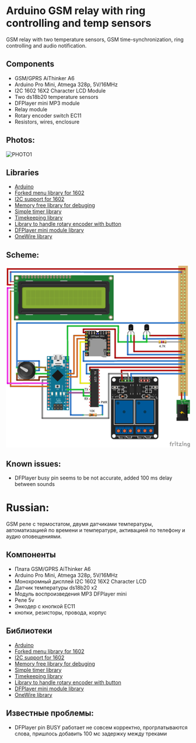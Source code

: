 # Arduino GSM relay with ring controlling and temp sensors

GSM relay with two temperature sensors, GSM time-synchronization, ring controlling and audio notification. 

## Components

* GSM/GPRS AiThinker A6 
* Arduino Pro Mini, Atmega 328p, 5V/16MHz
* I2C 1602 16X2 Character LCD Module
* Two ds18b20 temperature sensors
* DFPlayer mini MP3 module
* Relay module
* Rotary encoder switch EC11
* Resistors, wires, enclosure

## Photos:
![PHOTO1](https://github.com/microdimmer/GSMrelay/blob/master/readme/front.jpg)

## Libraries

* [Arduino](https://github.com/arduino/Arduino)
* [Forked menu library for 1602](https://github.com/microdimmer/LiquidMenu)
* [I2C support for 1602](https://github.com/johnrickman/LiquidCrystal_I2C)
* [Memory free library for debuging](https://github.com/maniacbug/MemoryFree)
* [Simple timer library](https://github.com/marcelloromani/Arduino-SimpleTimer)
* [Timekeeping library](https://github.com/PaulStoffregen/Time)
* [Library to handle rotary encoder with button](https://github.com/0xPIT/encoder)
* [DFPlayer mini module library](https://github.com/DFRobot/DFRobotDFPlayerMini)
* [OneWire library](https://github.com/PaulStoffregen/OneWire)

## Scheme:
![СХЕМА](https://github.com/microdimmer/GSMrelay/blob/master/readme/scheme.png)

## Known issues:

* DFPlayer busy pin seems to be not accurate, added 100 ms delay between sounds


# Russian:
GSM реле c термостатом, двумя датчиками температуры, автоматизацией по времени и температуре, активацией по телефону и аудио оповещениями.

## Компоненты

* Плата GSM/GPRS AiThinker A6 
* Arduino Pro Mini, Atmega 328p, 5V/16MHz
* Монохромный дисплей I2C 1602 16X2 Character LCD
* Датчик температуры ds18b20 x2
* Модуль воспроизведения MP3 DFPlayer mini 
* Реле 5v
* Энкодер с кнопкой EC11
* кнопки, резисторы, провода, корпус

## Библиотеки

* [Arduino](https://github.com/arduino/Arduino)
* [Forked menu library for 1602](https://github.com/microdimmer/LiquidMenu)
* [I2C support for 1602](https://github.com/johnrickman/LiquidCrystal_I2C)
* [Memory free library for debuging](https://github.com/maniacbug/MemoryFree)
* [Simple timer library](https://github.com/marcelloromani/Arduino-SimpleTimer)
* [Timekeeping library](https://github.com/PaulStoffregen/Time)
* [Library to handle rotary encoder with button](https://github.com/0xPIT/encoder)
* [DFPlayer mini module library](https://github.com/DFRobot/DFRobotDFPlayerMini)
* [OneWire library](https://github.com/PaulStoffregen/OneWire)


## Известные проблемы:

* DFPlayer pin BUSY работает не совсем корректно, прогрлатываются слова, пришлось добавить 100 мс задержку между треками
